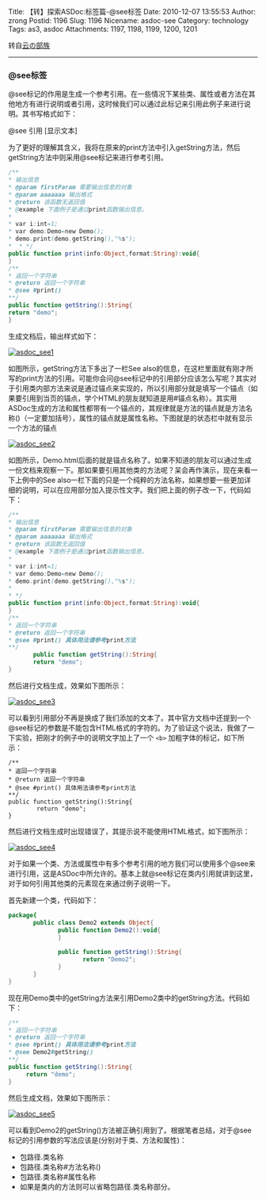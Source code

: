 Title: 【转】探索ASDoc:标签篇-@see标签
Date: 2010-12-07 13:55:53
Author: zrong
Postid: 1196
Slug: 1196
Nicename: asdoc-see
Category: technology
Tags: as3, asdoc
Attachments: 1197, 1198, 1199, 1200, 1201

转自[云の部族](http://hi.baidu.com/vim888/blog/item/f8cbd812f08ab8c5c2fd7839.html)

------------------------------------

### @see标签

@see标记的作用是生成一个参考引用。在一些情况下某些类、属性或者方法在其他地方有进行说明或者引用，这时候我们可以通过此标记来引用此例子来进行说明。其书写格式如下：

@see 引用 [显示文本]

为了更好的理解其含义，我将在原来的print方法中引入getString方法，然后getString方法中则采用@see标记来进行参考引用。

``` actionscript
/**
* 输出信息
* @param firstParam 需要输出信息的对象
* @param aaaaaaa 输出格式
* @return 该函数无返回值
* @example 下面例子是通过print函数输出信息。
*
* var i:int=1;
* var demo:Demo=new Demo();
* demo.print(demo.getString(),"%s");
*  * */
public function print(info:Object,format:String):void{
}
/**
* 返回一个字符串
* @return 返回一个字符串
* @see #print()
**/
public function getString():String{
return "demo";
}
```

生成文档后，输出样式如下：<!--more-->  

[![](/wp-content/uploads/2010/12/asdoc_see1.jpg "asdoc_see1")](/wp-content/uploads/2010/12/asdoc_see1.jpg)

如图所示，getString方法下多出了一栏See
also的信息，在这栏里面就有刚才所写的print方法的引用。可能你会问@see标记中的引用部分应该怎么写呢？其实对于引用类内部方法来说是通过锚点来实现的，所以引用部分就是填写一个锚点（如果要引用到当页的锚点，学个HTML的朋友就知道是用\#锚点名称）。其实用ASDoc生成的方法和属性都带有一个锚点的，其规律就是方法的锚点就是方法名称()（一定要加括号），属性的锚点就是属性名称。下图就是的状态栏中就有显示一个方法的锚点  

[![](/wp-content/uploads/2010/12/asdoc_see2.jpg "asdoc_see2")](/wp-content/uploads/2010/12/asdoc_see2.jpg)

如图所示，Demo.html后面的就是锚点名称了。如果不知道的朋友可以通过生成一份文档来观察一下。那如果要引用其他类的方法呢？呆会再作演示，现在来看一下上例中的See
also一栏下面的只是一个纯粹的方法名称，如果想要一些更加详细的说明，可以在应用部分加入提示性文字。我们把上面的例子改一下，代码如下：

``` actionscript
/**
* 输出信息
* @param firstParam 需要输出信息的对象
* @param aaaaaaa 输出格式
* @return 该函数无返回值
* @example 下面例子是通过print函数输出信息。
* 
* var i:int=1;
* var demo:Demo=new Demo();
* demo.print(demo.getString(),"%s");
* 
* */
public function print(info:Object,format:String):void{
}
/**
* 返回一个字符串
* @return 返回一个字符串
* @see #print() 具体用法请参考print方法
**/
       public function getString():String{
       return "demo";
}
```

然后进行文档生成，效果如下图所示：  

[![](/wp-content/uploads/2010/12/asdoc_see3.jpg "asdoc_see3")](/wp-content/uploads/2010/12/asdoc_see3.jpg)

可以看到引用部分不再是换成了我们添加的文本了。其中官方文档中还提到一个@see标记的参数是不能包含HTML格式的字符的。为了验证这个说法，我做了一下实验，把刚才的例子中的说明文字加上了一个 `<b>` 加粗字体的标记，如下所示：

``` {lang="actionscript"}
/**
* 返回一个字符串
* @return 返回一个字符串
* @see #print() 具体用法请参考print方法
**/
public function getString():String{
        return "demo";
}
```

然后进行文档生成时出现错误了，其提示说不能使用HTML格式，如下图所示：  

[![](/wp-content/uploads/2010/12/asdoc_see4.jpg "asdoc_see4")](/wp-content/uploads/2010/12/asdoc_see4.jpg)

对于如果一个类、方法或属性中有多个参考引用的地方我们可以使用多个@see来进行引用，这是ASDoc中所允许的。基本上就@see标记在类内引用就讲到这里，对于如何引用其他类的元素现在来通过例子说明一下。

首先新建一个类，代码如下：

``` actionscript
package{
       public class Demo2 extends Object{
              public function Demo2():void{
              }
             
              public function getString():String{
                     return "Demo2";
              }
       }
}
```

现在用Demo类中的getString方法来引用Demo2类中的getString方法。代码如下：

``` actionscript
/**
* 返回一个字符串
* @return 返回一个字符串
* @see #print() 具体用法请参考print方法
* @see Demo2#getString()
**/
public function getString():String{
     return "demo";
}
```

然后生成文档，效果如下图所示：

[![](/wp-content/uploads/2010/12/asdoc_see5.jpg "asdoc_see5")](/wp-content/uploads/2010/12/asdoc_see5.jpg)

可以看到Demo2的getString()方法被正确引用到了。根据笔者总结，对于@see标记的引用参数的写法应该是(分别对于类、方法和属性)：

- 包路径.类名称
- 包路径.类名称#方法名称()
- 包路径.类名称#属性名称
- 如果是类内的方法则可以省略包路径.类名称部分。

